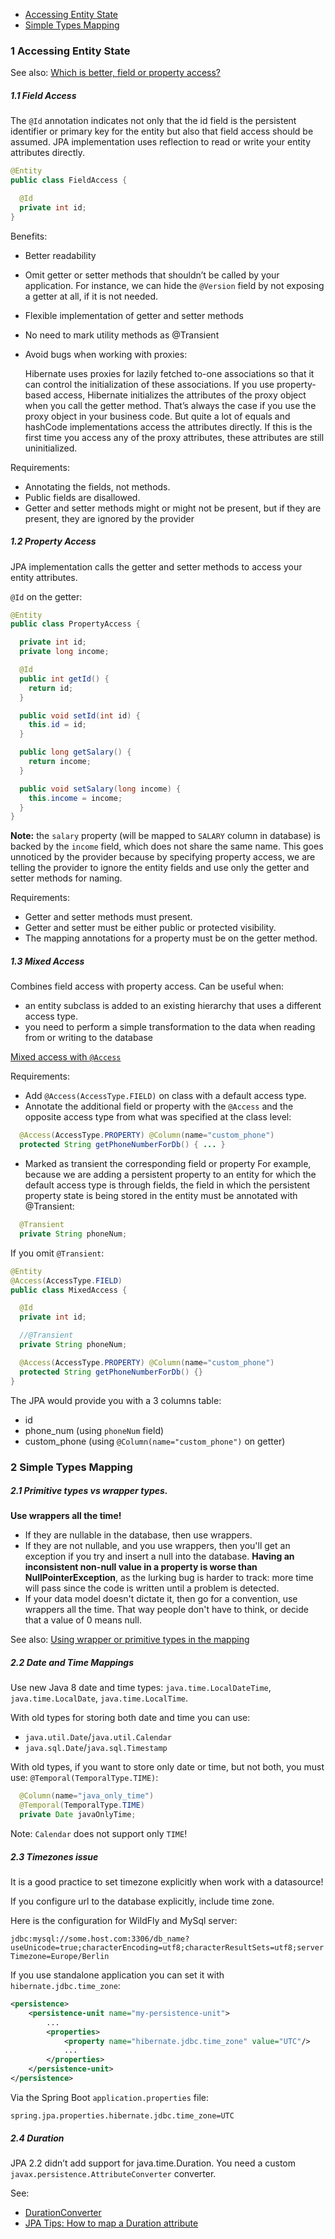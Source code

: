 
- [Accessing Entity State](#1-accessing-entity-state)
- [Simple Types Mapping](#2-simple-types-mapping)

### 1 Accessing Entity State

See also: [Which is better, field or property access?](https://stackoverflow.com/questions/594597/hibernate-annotations-which-is-better-field-or-property-access)

##### 1.1 Field Access

The `@Id` annotation indicates not only that the id field is the persistent identifier or primary key for the entity 
but also that field access should be assumed.
JPA implementation uses reflection to read or write your entity attributes directly.

```java
@Entity
public class FieldAccess {

  @Id
  private int id;
}
```

Benefits:
- Better readability
- Omit getter or setter methods that shouldn’t be called by your application.
  For instance, we can hide the `@Version` field by not exposing a getter at all, if it is not needed.
- Flexible implementation of getter and setter methods
- No need to mark utility methods as @Transient
- Avoid bugs when working with proxies:
  
  Hibernate uses proxies for lazily fetched to-one associations 
  so that it can control the initialization of these associations.
  If you use property-based access, Hibernate initializes the attributes of the proxy object 
  when you call the getter method.
  That’s always the case if you use the proxy object in your business code.
  But quite a lot of equals and hashCode implementations access the attributes directly. 
  If this is the first time you access any of the proxy attributes, these attributes are still uninitialized.

Requirements:
- Annotating the fields, not methods.
- Public fields are disallowed.
- Getter and setter methods might or might not be present, but if they are present, they are ignored by the provider

##### 1.2 Property Access

JPA implementation calls the getter and setter methods to access your entity attributes.

`@Id` on the getter:

```java
@Entity
public class PropertyAccess {

  private int id;
  private long income;

  @Id
  public int getId() {
    return id;
  }

  public void setId(int id) {
    this.id = id;
  }

  public long getSalary() {
    return income;
  }

  public void setSalary(long income) {
    this.income = income;
  }
}
```

**Note:** the `salary` property (will be mapped to `SALARY` column in database) is backed by the `income` field, 
which does not share the same name. 
This goes unnoticed by the provider because by specifying property access, 
we are telling the provider to ignore the entity fields and use only the getter and setter methods for naming.

Requirements:
- Getter and setter methods must present.
- Getter and setter must be either public or protected visibility. 
- The mapping annotations for a property must be on the getter method.

##### 1.3 Mixed Access

Combines field access with property access. Can be useful when:
- an entity subclass is added to an existing hierarchy that uses a different access type.
- you need to perform a simple transformation to the data when reading from or writing to the database

[Mixed access with `@Access`](accessing_entity_state/src/main/java/com/savdev/datasource/entities/MixedAccess.java)

Requirements:
- Add `@Access(AccessType.FIELD)` on class with a default access type.
- Annotate the additional field or property with the `@Access` and the opposite access type
  from what was specified at the class level:
```java
  @Access(AccessType.PROPERTY) @Column(name="custom_phone")
  protected String getPhoneNumberForDb() { ... }
```
- Marked as transient the corresponding field or property
  For example, because we are adding a persistent property to an entity 
  for which the default access type is through fields,
  the field in which the persistent property state is being stored in the entity 
  must be annotated with @Transient:
```java
  @Transient
  private String phoneNum;
```

If you omit `@Transient`:
```java
@Entity
@Access(AccessType.FIELD)
public class MixedAccess {

  @Id
  private int id;

  //@Transient
  private String phoneNum;

  @Access(AccessType.PROPERTY) @Column(name="custom_phone")
  protected String getPhoneNumberForDb() {}
}
```
The JPA would provide you with a 3 columns table:
- id 
- phone_num (using `phoneNum` field)
- custom_phone (using `@Column(name="custom_phone")` on getter)

### 2 Simple Types Mapping

##### 2.1 Primitive types vs wrapper types.

**Use wrappers all the time!**

- If they are nullable in the database, then use wrappers. 
- If they are not nullable, and you use wrappers, 
  then you'll get an exception if you try and insert a null into the database.
  **Having an inconsistent non-null value in a property is worse than NullPointerException**, 
  as the lurking bug is harder to track: more time will pass since the code is written until a problem is detected.
- If your data model doesn't dictate it, then go for a convention, use wrappers all the time. 
  That way people don't have to think, or decide that a value of 0 means null.
  
See also: [Using wrapper or primitive types in the mapping](https://stackoverflow.com/questions/7506802/using-wrapper-integer-class-or-int-primitive-in-hibernate-mapping)

##### 2.2 Date and Time Mappings

Use new Java 8 date and time types: `java.time.LocalDateTime`, `java.time.LocalDate`, `java.time.LocalTime`.

With old types for storing both date and time you can use:
- `java.util.Date`/`java.util.Calendar`
- `java.sql.Date`/`java.sql.Timestamp`

With old types, if you want to store only date or time, but not both, you must use: `@Temporal(TemporalType.TIME)`:
```java
  @Column(name="java_only_time")
  @Temporal(TemporalType.TIME)
  private Date javaOnlyTime;
```
Note: `Calendar` does not support only `TIME`!

##### 2.3 Timezones issue

It is a good practice to set timezone explicitly when work with a datasource!

If you configure url to the database explicitly, include time zone.

Here is the configuration for WildFly and MySql server:

`jdbc:mysql://some.host.com:3306/db_name?useUnicode=true;characterEncoding=utf8;characterResultSets=utf8;serverTimezone=Europe/Berlin`

If you use standalone application you can set it with `hibernate.jdbc.time_zone`:
```xml
<persistence>
    <persistence-unit name="my-persistence-unit">
        ...
        <properties>
            <property name="hibernate.jdbc.time_zone" value="UTC"/>
            ...
        </properties>
    </persistence-unit>
</persistence>
```

Via the Spring Boot `application.properties` file:

`spring.jpa.properties.hibernate.jdbc.time_zone=UTC`

##### 2.4 Duration

JPA 2.2 didn’t add support for java.time.Duration. You need a custom `javax.persistence.AttributeConverter` converter.

See: 
- [DurationConverter](simple_types/src/main/java/com/savdev/datasource/entities/converters/DurationConverter.java)
- [JPA Tips: How to map a Duration attribute](https://thorben-janssen.com/jpa-tips-map-duration-attribute/)
